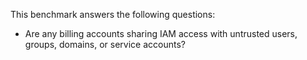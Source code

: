 This benchmark answers the following questions:

- Are any billing accounts sharing IAM access with untrusted users, groups, domains, or service accounts? 